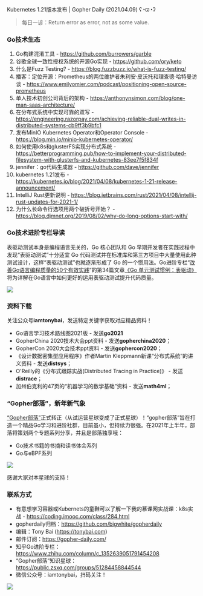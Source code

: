 Kubernetes 1.21版本发布 | Gopher Daily (2021.04.09) ʕ◔ϖ◔ʔ

>每日一谚：Return error as error, not as some value.

### Go技术生态

1. Go构建混淆工具 - https://github.com/burrowers/garble
2. 谷歌全球一致性授权系统的开源Go实现 - https://github.com/ory/keto
3. 什么是Fuzz Testing? - https://blog.fuzzbuzz.io/what-is-fuzz-testing/
4. 播客：定位开源：Prometheus的两位维护者朱利安·皮沃托和理查德·哈特曼访谈 - https://www.emilyomier.com/podcast/positioning-open-source-prometheus
5. 单人技术初创公司背后的架构 - https://anthonynsimon.com/blog/one-man-saas-architecture/
6. 在分布式系统中实现可靠的双写 - https://engineering.razorpay.com/achieving-reliable-dual-writes-in-distributed-systems-cb9ff3b9bfc1
7. 发布MinIO Kubernetes Operator和Operator Console - https://blog.min.io/minio-kubernetes-operator/
8. 如何使用k8s和glusterFS实现分布式系统 - https://betterprogramming.pub/how-to-implement-your-distributed-filesystem-with-glusterfs-and-kubernetes-83ee7f5f834f
9. jennifer：go代码生成器 - https://github.com/dave/jennifer
10. kubernetes 1.21发布 - https://kubernetes.io/blog/2021/04/08/kubernetes-1-21-release-announcement/
11. IntelliJ Rust更新说明 - https://blog.jetbrains.com/rust/2021/04/08/intellij-rust-updates-for-2021-1/
12. 为什么长命令行选项用两个破折号开始？ - https://blog.djmnet.org/2019/08/02/why-do-long-options-start-with/

### Go技术进阶专栏导读

表驱动测试本身是编程语言无关的，Go 核心团队和 Go 早期开发者在实践过程中发现“表驱动测试”十分适宜 Go 代码测试并在标准库和第三方项目中大量使用此种测试设计，这样“表驱动测试”也就逐渐形成了 Go 的一个惯用法。Go进阶专栏“[改善Go语⾔编程质量的50个有效实践](https://mp.weixin.qq.com/s/RThCEQOdytQxwrMP7XRTRw)”的第34篇文章[《Go 单元测试惯例：表驱动》](https://www.imooc.com/read/87/article/2437) 将为详解在Go语言中如何更好的运用表驱动测试提升代码质量。

![](http://image.tonybai.com/img/202011/go-column-pgo-with-qr-and-text.png)


### 资料下载

关注公众号**iamtonybai**，发送特定关键字获取对应精品资料！

* Go语言学习技术路线图2021版 - 发送**go2021**
* GopherChina 2020技术大会ppt资料 - 发送**gopherchina2020**；
* GopherCon 2020大会技术ppt资料 - 发送**gophercon2020**；
* 《设计数据密集型应用程序》作者Martin Kleppmann新课“分布式系统”的讲义资料 - 发送**distsys**；
* O'Reilly的《分布式跟踪实战(Distributed Tracing in Practice)》 - 发送**distrace**；
* 加州伯克利的47页的“机器学习的数学基础”资料 - 发送**math4ml**；

### “Gopher部落”，新年新气象

[“Gopher部落”](https://mp.weixin.qq.com/s/jUqAL7hf2GmMun64BJufEA)正式转正（从试运营星球变成了正式星球）！“gopher部落”旨在打造一个精品Go学习和进阶社群，目前虽小，但持续力很强。在2021年上半年，部落将策划两个专题系列分享，并且是部落独享哦：

* Go技术书籍的书摘和读书体会系列
* Go与eBPF系列

![](http://image.tonybai.com/img/202103/gopher-tribe-zsxq-card.png)

感谢大家对本星球的支持！

### 联系方式

* 有意想学习容器或Kubernets的童鞋可以了解一下我的慕课网实战课：k8s实战 - https://coding.imooc.com/class/284.html
* gopherdaily归档：https://github.com/bigwhite/gopherdaily
* 编辑：Tony Bai (https://tonybai.com)
* 邮件订阅：https://gopher-daily.com/
* 知乎Go进阶专栏：https://www.zhihu.com/column/c_1352639051791454208
* “Gopher部落”知识星球：https://public.zsxq.com/groups/51284458844544
* 微信公众号：iamtonybai，扫码关注！

![](http://image.tonybai.com/img/202011/qrcode_for_iamtonybai.jpg)
